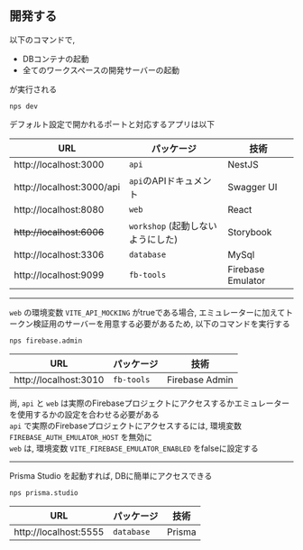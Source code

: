 ## 開発する

以下のコマンドで,

- DBコンテナの起動
- 全てのワークスペースの開発サーバーの起動

が実行される

```
nps dev
```

デフォルト設定で開かれるポートと対応するアプリは以下

| URL                       | パッケージ                        | 技術              |
| ------------------------- | --------------------------------- | ----------------- |
| http://localhost:3000     | `api`                             | NestJS            |
| http://localhost:3000/api | `api`のAPIドキュメント            | Swagger UI        |
| http://localhost:8080     | `web`                             | React             |
| ~~http://localhost:6006~~ | `workshop` (起動しないようにした) | Storybook         |
| http://localhost:3306     | `database`                        | MySql             |
| http://localhost:9099     | `fb-tools`                        | Firebase Emulator |

---

`web` の環境変数 `VITE_API_MOCKING` がtrueである場合, エミュレーターに加えてトークン検証用のサーバーを用意する必要があるため, 以下のコマンドを実行する

```
nps firebase.admin
```

| URL                   | パッケージ | 技術           |
| --------------------- | ---------- | -------------- |
| http://localhost:3010 | `fb-tools` | Firebase Admin |

尚, `api` と `web` は実際のFirebaseプロジェクトにアクセスするかエミュレーターを使用するかの設定を合わせる必要がある  
`api` で実際のFirebaseプロジェクトにアクセスするには, 環境変数 `FIREBASE_AUTH_EMULATOR_HOST` を無効に  
`web` は, 環境変数 `VITE_FIREBASE_EMULATOR_ENABLED` をfalseに設定する

---

Prisma Studio を起動すれば, DBに簡単にアクセスできる

```
nps prisma.studio
```

| URL                   | パッケージ | 技術   |
| --------------------- | ---------- | ------ |
| http://localhost:5555 | `database` | Prisma |
